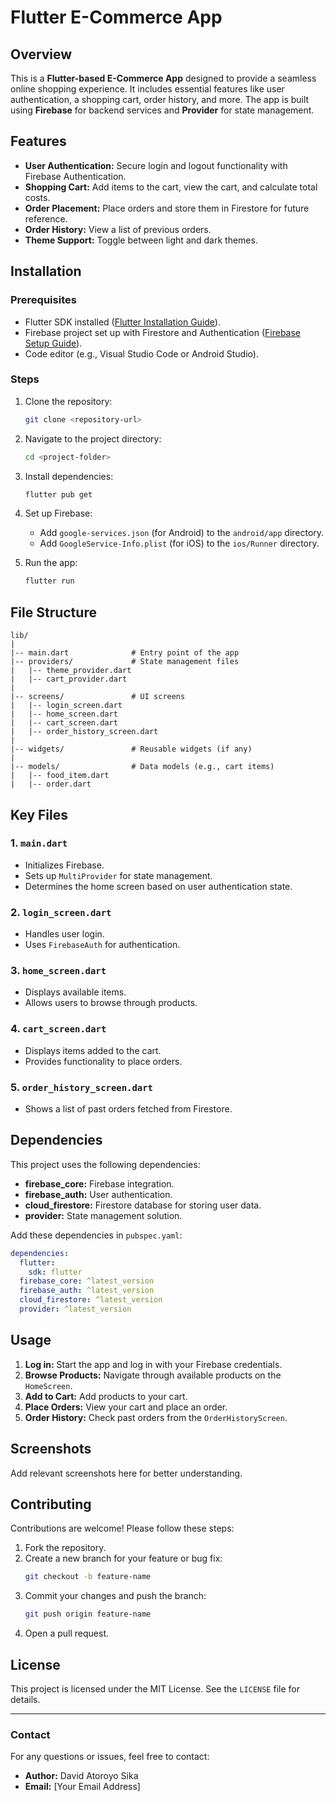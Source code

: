 # Flutter E-Commerce App

## Overview

This is a **Flutter-based E-Commerce App** designed to provide a seamless online shopping experience. It includes essential features like user authentication, a shopping cart, order history, and more. The app is built using **Firebase** for backend services and **Provider** for state management.

## Features

- **User Authentication:** Secure login and logout functionality with Firebase Authentication.
- **Shopping Cart:** Add items to the cart, view the cart, and calculate total costs.
- **Order Placement:** Place orders and store them in Firestore for future reference.
- **Order History:** View a list of previous orders.
- **Theme Support:** Toggle between light and dark themes.

## Installation

### Prerequisites

- Flutter SDK installed ([Flutter Installation Guide](https://docs.flutter.dev/get-started/install)).
- Firebase project set up with Firestore and Authentication ([Firebase Setup Guide](https://firebase.google.com/docs/flutter/setup)).
- Code editor (e.g., Visual Studio Code or Android Studio).

### Steps

1. Clone the repository:

   ```bash
   git clone <repository-url>
   ```

2. Navigate to the project directory:

   ```bash
   cd <project-folder>
   ```

3. Install dependencies:

   ```bash
   flutter pub get
   ```

4. Set up Firebase:

   - Add `google-services.json` (for Android) to the `android/app` directory.
   - Add `GoogleService-Info.plist` (for iOS) to the `ios/Runner` directory.

5. Run the app:
   ```bash
   flutter run
   ```

## File Structure

```plaintext
lib/
|
|-- main.dart              # Entry point of the app
|-- providers/             # State management files
|   |-- theme_provider.dart
|   |-- cart_provider.dart
|
|-- screens/               # UI screens
|   |-- login_screen.dart
|   |-- home_screen.dart
|   |-- cart_screen.dart
|   |-- order_history_screen.dart
|
|-- widgets/               # Reusable widgets (if any)
|
|-- models/                # Data models (e.g., cart items)
|   |-- food_item.dart
|   |-- order.dart
```

## Key Files

### 1. `main.dart`

- Initializes Firebase.
- Sets up `MultiProvider` for state management.
- Determines the home screen based on user authentication state.

### 2. `login_screen.dart`

- Handles user login.
- Uses `FirebaseAuth` for authentication.

### 3. `home_screen.dart`

- Displays available items.
- Allows users to browse through products.

### 4. `cart_screen.dart`

- Displays items added to the cart.
- Provides functionality to place orders.

### 5. `order_history_screen.dart`

- Shows a list of past orders fetched from Firestore.

## Dependencies

This project uses the following dependencies:

- **firebase_core:** Firebase integration.
- **firebase_auth:** User authentication.
- **cloud_firestore:** Firestore database for storing user data.
- **provider:** State management solution.

Add these dependencies in `pubspec.yaml`:

```yaml
dependencies:
  flutter:
    sdk: flutter
  firebase_core: ^latest_version
  firebase_auth: ^latest_version
  cloud_firestore: ^latest_version
  provider: ^latest_version
```

## Usage

1. **Log in:** Start the app and log in with your Firebase credentials.
2. **Browse Products:** Navigate through available products on the `HomeScreen`.
3. **Add to Cart:** Add products to your cart.
4. **Place Orders:** View your cart and place an order.
5. **Order History:** Check past orders from the `OrderHistoryScreen`.

## Screenshots

Add relevant screenshots here for better understanding.

## Contributing

Contributions are welcome! Please follow these steps:

1. Fork the repository.
2. Create a new branch for your feature or bug fix:
   ```bash
   git checkout -b feature-name
   ```
3. Commit your changes and push the branch:
   ```bash
   git push origin feature-name
   ```
4. Open a pull request.

## License

This project is licensed under the MIT License. See the `LICENSE` file for details.

---

### Contact

For any questions or issues, feel free to contact:

- **Author:** David Atoroyo Sika
- **Email:** [Your Email Address]
